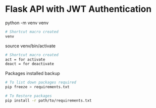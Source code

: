 # Flask API with JWT Authentication

python -m venv venv 
```bash
# Shortcut macro created 
venv 
```

source venv/bin/activate

```bash
# Shortcut macro created
act = for activate
deact = for deactivate
```

Packages installed backup  
```bash
# To list down packages required
pip freeze > requirements.txt

# To Restore packages
pip install -r path/to/requirements.txt
```



